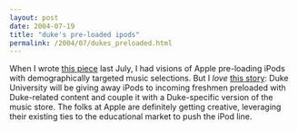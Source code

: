 ```yaml
---
layout: post
date: 2004-07-19
title: "duke's pre-loaded ipods"
permalink: /2004/07/dukes_preloaded.html
---
```


When I wrote [this piece](http://www.theobvious.com/new/2003.07.28.html) last July, I had visions of Apple pre-loading iPods with demographically targeted music selections. But I _love_ [this story](http://www.appleinsider.com/news.php?id=555): Duke University will be giving away iPods to incoming freshmen preloaded with Duke-related content and couple it with a Duke-specific version of the music store. The folks at Apple are definitely getting creative, leveraging their existing ties to the educational market to push the iPod line.